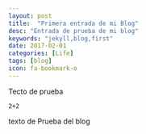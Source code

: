 ```yaml
---
layout: post
title:  "Primera entrada de mi Blog"
desc: "Entrada de prueba de mi blog"
keywords: "jekyll,blog,first"
date: 2017-02-01
categories: [Life]
tags: [blog]
icon: fa-bookmark-o
---
```


Tecto de prueba

```
2+2
```

texto de Prueba del blog
